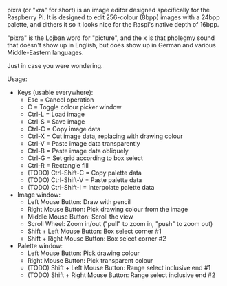 pixra (or "xra" for short) is an image editor designed specifically for the Raspberry Pi. It is designed to edit 256-colour (8bpp) images with a 24bpp palette, and dithers it so it looks nice for the Raspi's native depth of 16bpp.

"pixra" is the Lojban word for "picture", and the x is that pholegmy sound that doesn't show up in English, but does show up in German and various Middle-Eastern languages.

Just in case you were wondering.

Usage:
- Keys (usable everywhere):
  - Esc = Cancel operation
  - C = Toggle colour picker window
  - Ctrl-L = Load image
  - Ctrl-S = Save image
  - Ctrl-C = Copy image data
  - Ctrl-X = Cut image data, replacing with drawing colour
  - Ctrl-V = Paste image data transparently
  - Ctrl-B = Paste image data obliquely
  - Ctrl-G = Set grid according to box select
  - Ctrl-R = Rectangle fill
  - (TODO) Ctrl-Shift-C = Copy palette data
  - (TODO) Ctrl-Shift-V = Paste palette data
  - (TODO) Ctrl-Shift-I = Interpolate palette data
- Image window:
  - Left Mouse Button: Draw with pencil
  - Right Mouse Button: Pick drawing colour from the image
  - Middle Mouse Button: Scroll the view
  - Scroll Wheel: Zoom in/out ("pull" to zoom in, "push" to zoom out)
  - Shift + Left Mouse Button: Box select corner #1
  - Shift + Right Mouse Button: Box select corner #2
- Palette window:
  - Left Mouse Button: Pick drawing colour
  - Right Mouse Button: Pick transparent colour
  - (TODO) Shift + Left Mouse Button: Range select inclusive end #1
  - (TODO) Shift + Right Mouse Button: Range select inclusive end #2

